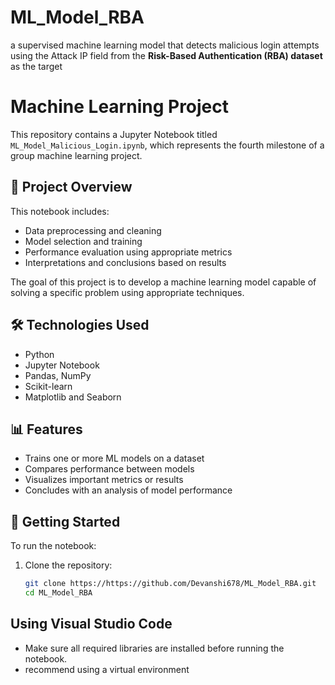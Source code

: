 # ML_Model_RBA
 a supervised machine learning model that detects malicious login attempts using the Attack IP field from the **Risk-Based Authentication (RBA) dataset** as the target
# Machine Learning Project

This repository contains a Jupyter Notebook titled `ML_Model_Malicious_Login.ipynb`, which represents the fourth milestone of a group machine learning project.

## 📘 Project Overview

This notebook includes:
- Data preprocessing and cleaning
- Model selection and training
- Performance evaluation using appropriate metrics
- Interpretations and conclusions based on results

The goal of this project is to develop a machine learning model capable of solving a specific problem using appropriate techniques.

## 🛠️ Technologies Used

- Python
- Jupyter Notebook
- Pandas, NumPy
- Scikit-learn
- Matplotlib and Seaborn 

## 📊 Features

- Trains one or more ML models on a dataset
- Compares performance between models
- Visualizes important metrics or results
- Concludes with an analysis of model performance

## 🚀 Getting Started

To run the notebook:

1. Clone the repository:
   ```bash
   git clone https://https://github.com/Devanshi678/ML_Model_RBA.git
   cd ML_Model_RBA

## Using Visual Studio Code 

- Make sure all required libraries are installed before running the notebook.
- recommend using a virtual environment
